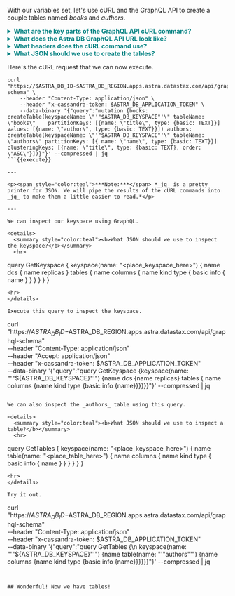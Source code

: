 With our variables set, let's use cURL and the GraphQL API to create a couple tables named _books_ and _authors_.

<details>
  <summary style="color:teal"><b>What are the key parts of the GraphQL API cURL command?</b></summary>
  <hr>
  Here's a list of key pieces of information we use to build this table.
  <ol>
  <li>The cluster ID, the region and the keyspace name (stored in the various environment variables) used to create the URL.</li>
  <li>The token we just generated in the first step, stored in the `ASTRA_DB_APPLICATION_TOKEN` variable.</li>
  <li>The JSON for creating the tables.</li>
  </ol>
<hr>
</details>

<details>
  <summary style="color:teal"><b>What does the Astra DB GraphQL API URL look like?</b></summary>
  <hr>
  We'll build the URL from the various environment variables.
  The complete URL will look similar to this.

```
https://$ASTRA_DB_ID-$ASTRA_DB_REGION.apps.astra.datastax.com/api/graphql-schema
```

<hr>
</details>

<details>
  <summary style="color:teal"><b>What headers does the cURL command use?</b></summary>
  <hr>
We can use these headers with the cURL command.

```
--header 'Content-Type: application/json'
--header 'x-cassandra-token: $ASTRA_DB_APPLICATION_TOKEN'
```
<hr>
</details>

<details>
  <summary style="color:teal"><b>What JSON should we use to create the tables?</b></summary>
  <hr>
The names of these tables are _books_ and _authors_.
Each of these tables contains a couple of columns as shown in the following JSON.

```
{
  "query":"mutation
    {
      books:
        createTable(
          keyspaceName: \"<place_keyspace_here>\"
          tableName: \"books\"
          partitionKeys: [
              {
                name: \"title\",
                type: {basic: TEXT}
              }
            ]
            values: [
              {
                name: \"author\",
                type: { basic: TEXT }
              }
            ]
          )
      authors:
        createTable(
          keyspaceName: \"<place_keyspace_here>\"
          tableName: \"authors\"
          partitionKeys: [
            {
              name: \"name\",
              type: {basic: TEXT}
            }
          ]
          clusteringKeys: [
            {
              name: \"title\",
              type: {basic: TEXT}
              order: \"ASC\"
            }
          ]
        )
    }"
}
```
<hr>
</details>

Here's the cURL request that we can now execute.

```
curl "https://$ASTRA_DB_ID-$ASTRA_DB_REGION.apps.astra.datastax.com/api/graphql-schema" \
    --header "Content-Type: application/json" \
    --header "x-cassandra-token: $ASTRA_DB_APPLICATION_TOKEN" \
    --data-binary '{"query":"mutation {books: createTable(keyspaceName: \"'"$ASTRA_DB_KEYSPACE"'\" tableName: \"books\"    partitionKeys: [{name: \"title\", type: {basic: TEXT}}] values: [{name: \"author\", type: {basic: TEXT}}]) authors: createTable(keyspaceName: \"'"$ASTRA_DB_KEYSPACE"'\" tableName: \"authors\" partitionKeys: [{ name: \"name\", type: {basic: TEXT}}] clusteringKeys: [{name: \"title\", type: {basic: TEXT}, order: \"ASC\"}])}"}' --compressed | jq
```{{execute}}

---

<p><span style="color:teal">***Note:***</span> *_jq_ is a pretty printer for JSON. We will pipe the results of the cURL commands into _jq_ to make them a little easier to read.*</p>

---

We can inspect our keyspace using GraphQL.

<details>
  <summary style="color:teal"><b>What JSON should we use to inspect the keyspace?</b></summary>
  <hr>
```
query GetKeyspace {
  keyspace(name: "<place_keyspace_here>") {
    name
    dcs {
      name
      replicas
    }
    tables {
      name
      columns {
        name
        kind
        type {
          basic
          info {
            name
          }
        }
      }
    }
  }
}
```
<hr>
</details>

Execute this query to inspect the keyspace.

```
curl "https://$ASTRA_DB_ID-$ASTRA_DB_REGION.apps.astra.datastax.com/api/graphql-schema" \
    --header "Content-Type: application/json" \
    --header "Accept: application/json" \
    --header "x-cassandra-token: $ASTRA_DB_APPLICATION_TOKEN" \
    --data-binary '{"query":"query GetKeyspace {keyspace(name: \"'"${ASTRA_DB_KEYSPACE}"'\") {name dcs {name replicas} tables { name columns {name kind type {basic info {name}}}}}}"}' --compressed | jq
```{{execute}}

We can also inspect the _authors_ table using this query.

<details>
  <summary style="color:teal"><b>What JSON should we use to inspect a table?</b></summary>
  <hr>
```
query GetTables {
  keyspace(name: "<place_keyspace_here>") {
    name
    table(name: "<place_table_here>") {
      name
      columns {
        name
        kind
        type {
          basic
          info {
            name
          }
        }
      }
    }
  }
}
```
<hr>
</details>

Try it out.

```
curl "https://$ASTRA_DB_ID-$ASTRA_DB_REGION.apps.astra.datastax.com/api/graphql-schema" \
    --header "Content-Type: application/json" \
    --header "x-cassandra-token: $ASTRA_DB_APPLICATION_TOKEN" \
    --data-binary '{"query":"query GetTables {\n  keyspace(name: \"'"${ASTRA_DB_KEYSPACE}"'\") {name table(name: \"'"authors"'\") {name columns {name kind type {basic info {name}}}}}}"}' --compressed | jq
```{{execute}}


## Wonderful! Now we have tables!
